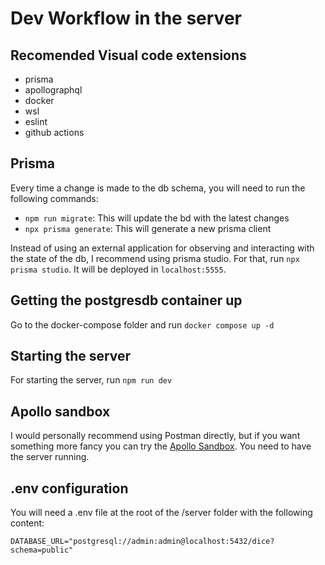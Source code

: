 # Dev Workflow in the server
 ## Recomended Visual code extensions
 * prisma
 * apollographql
 * docker
 * wsl
 * eslint
 * github actions

 ## Prisma
 Every time a change is made to the db schema, you will need to run the following commands:
 * `npm run migrate`: This will update the bd with the latest changes
 * `npx prisma generate`: This will generate a new prisma client

Instead of using an external application for observing and interacting with the state of the db, I recommend using prisma studio. For that, run `npx prisma studio`. It will be deployed in `localhost:5555`.


## Getting the postgresdb container up
Go to the docker-compose folder and run `docker compose up -d`

## Starting the server
 For starting the server, run `npm run dev`

## Apollo sandbox
I would personally recommend using Postman directly, but if you want something more fancy you can try the [Apollo Sandbox](https://studio.apollographql.com/sandbox/explorer/?referrer=docs-content). You need to have the server running.

## .env configuration
You will need a .env file at the root of the /server folder with the following content:

```
DATABASE_URL="postgresql://admin:admin@localhost:5432/dice?schema=public"
```
